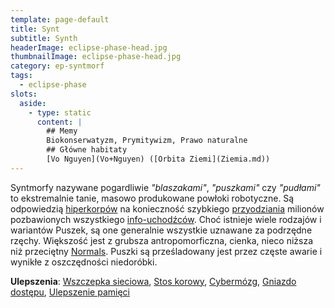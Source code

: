 ```yaml
---
template: page-default
title: Synt
subtitle: Synth
headerImage: eclipse-phase-head.jpg
thumbnailImage: eclipse-phase-head.jpg
category: ep-syntmorf
tags:
  - eclipse-phase
slots:
  aside:
    - type: static
      content: |
        ## Memy
        Biokonserwatyzm, Prymitywizm, Prawo naturalne
        ## Główne habitaty
        [Vo Nguyen](Vo+Nguyen) ([Orbita Ziemi](Ziemia.md))
---
```

Syntmorfy nazywane pogardliwie _"blaszakami"_, _"puszkami"_ czy _"pudłami"_ to ekstremalnie tanie, masowo produkowane powłoki robotyczne. Są odpowiedzią [hiperkorpów](Hiperkorpy "Hiperkorpy") na konieczność szybkiego [przyodziania](./Encyklopedia/Przyodziewanie.md) milionów pozbawionych wszystkiego [info-uchodźców](info-uchod%C5%BAcy). Choć istnieje wiele rodzajów i wariantów Puszek, są one generalnie wszystkie uznawane za podrzędne rzęchy. Większość jest z grubsza antropomorficzna, cienka, nieco niższa niż przeciętny [Normals](Normals.md "zwykli, niezmodyfikowani ludzie"). Puszki są prześladowany jest przez częste awarie i wynikłe z oszczędności niedoróbki.

**Ulepszenia**: [Wszczepka sieciowa](Wszczepka+sieciowa "Podczaszkowy komputer z interfejsem bezprzewodowym i siecią czujników raportujących stan morfa"), [Stos korowy](./Encyklopedia/Stos-korowy.md), [Cybermózg](Cyberm%C3%B3zg "Cybernetyczny odpowiednik mózgu dla syntetyków i podów"), [Gniazdo dostępu](Gniazdo+dost%C4%99pu), [Ulepszenie pamięci](Ulepszenie+pami%C4%99ci)
